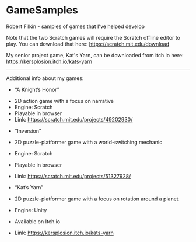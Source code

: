 # GameSamples
Robert Filkin - samples of games that I've helped develop

Note that the two Scratch games will require the Scratch offline editor to play. You can download that here: https://scratch.mit.edu/download

My senior project game, Kat's Yarn, can be downloaded from itch.io here: https://kersplosion.itch.io/kats-yarn 

-------------------------------------
Additional info about my games:

*	“A Knight’s Honor”
  - 2D action game with a focus on narrative
  - Engine: Scratch
  - Playable in browser
  -	Link: https://scratch.mit.edu/projects/49202930/ 

*	“Inversion”
   *	2D puzzle-platformer game with a world-switching mechanic
   *	Engine: Scratch
   *	Playable in browser
   *	Link: https://scratch.mit.edu/projects/51327928/ 

*	“Kat’s Yarn”
   *	2D puzzle-platformer game with a focus on rotation around a planet
   *	Engine: Unity
   *	Available on Itch.io
   *	Link: https://kersplosion.itch.io/kats-yarn 
